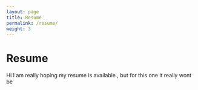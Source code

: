```yaml
---
layout: page
title: Resume
permalink: /resume/
weight: 3
---
```


# **Resume**

Hi I am really hoping my resume is available , but for this one it really wont be